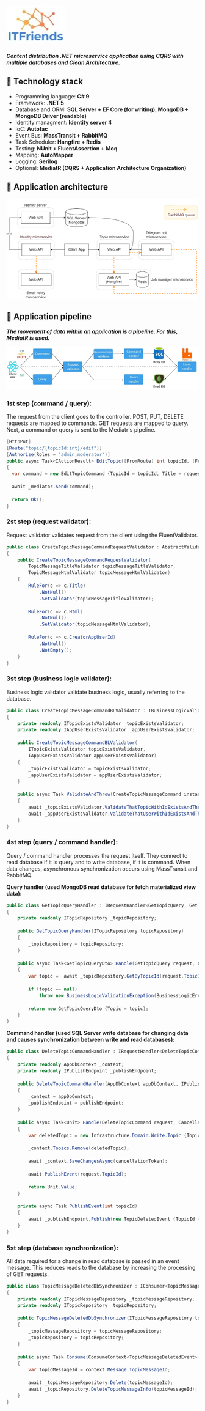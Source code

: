 # ![ITFriends](docs/logo.jpg)
***Сontent distribution .NET microservice application using CQRS with multiple databases and Clean Architecture.***

## :bookmark_tabs: Technology stack
* Programming language: **C# 9**
* Framework: **.NET 5**
* Database and ORM: **SQL Server + EF Core (for writing), MongoDB + MongoDB Driver (readable)**
* Identity managment: **Identity server 4**
* IoC: **Autofac**
* Event Bus: **MassTransit + RabbitMQ**
* Task Scheduler: **Hangfire + Redis**
* Testing: **NUnit + FluentAssertion + Moq**
* Mapping: **AutoMapper**
* Logging: **Serilog**
* Optional: **MediatR (CQRS + Application Architecture Organization)**


## 🌁 Application architecture
![Architecture](docs/architecture.png)


## 👷 Application pipeline
***The movement of data within an application is a pipeline. For this, MediatR is used.***

![Pipeline](docs/pipeline.jpg)

### 1st step (command / query): ###
The request from the client goes to the controller. 
POST, PUT, DELETE requests are mapped to commands.
GET requests are mapped to query.
Next, a command or query is sent to the Mediatr's pipeline.

```csharp
[HttpPut]
[Route("topic/{topicId:int}/edit")]
[Authorize(Roles = "admin,moderator")]
public async Task<IActionResult> EditTopic([FromRoute] int topicId, [FromBody] EditTopicRequest request)
{
  var command = new EditTopicCommand {TopicId = topicId, Title = request.Title};

  await _mediator.Send(command);

  return Ok();
}
```

### 2st step (request validator): ###
Request validator validates request from the client using the FluentValidator.

```csharp
public class CreateTopicMessageCommandRequestValidator : AbstractValidator<CreateTopicMessageCommand>
{
	public CreateTopicMessageCommandRequestValidator(
		TopicMessageTitleValidator topicMessageTitleValidator, 
		TopicMessageHtmlValidator topicMessageHtmlValidator)
	{
		RuleFor(c => c.Title)
			.NotNull()
			.SetValidator(topicMessageTitleValidator);

		RuleFor(c => c.Html)
			.NotNull()
			.SetValidator(topicMessageHtmlValidator);

		RuleFor(c => c.CreatorAppUserId)
			.NotNull()
			.NotEmpty();
	}
}
```

### 3st step (business logic validator): ###
Business logic validator validate business logic, usually referring to the database.

```csharp
public class CreateTopicMessageCommandBLValidator : IBusinessLogicValidator<CreateTopicMessageCommand>
{
	private readonly ITopicExistsValidator _topicExistsValidator;
	private readonly IAppUserExistsValidator _appUserExistsValidator;

	public CreateTopicMessageCommandBLValidator(
		ITopicExistsValidator topicExistsValidator, 
		IAppUserExistsValidator appUserExistsValidator)
	{
		_topicExistsValidator = topicExistsValidator;
		_appUserExistsValidator = appUserExistsValidator;
	}

	public async Task ValidateAndThrow(CreateTopicMessageCommand instance)
	{
		await _topicExistsValidator.ValidateThatTopicWithIdExistsAndThrow(instance.TopicId);
		await _appUserExistsValidator.ValidateThatUserWithIdExistsAndThrow(instance.CreatorAppUserId);
	}
}

```

### 4st step (query / command handler): ###
Query / command handler processes the request itself. They connect to read database if it is query and
to write database, if it is command.
When data changes, asynchronous synchronization occurs using MassTransit and RabbitMQ.

**Query handler (used MongoDB read database for fetch materialized view data):**
```csharp
public class GetTopicQueryHandler : IRequestHandler<GetTopicQuery, GetTopicQueryDto>
{
	private readonly ITopicRepository _topicRepository;

	public GetTopicQueryHandler(ITopicRepository topicRepository)
	{
		_topicRepository = topicRepository;
	}

	public async Task<GetTopicQueryDto> Handle(GetTopicQuery request, CancellationToken cancellationToken)
	{
		var topic =  await _topicRepository.GetByTopicId(request.TopicId);
		
		if (topic == null)
			throw new BusinessLogicValidationException(BusinessLogicErrors.ResourceNotFoundError, $"Topic with id = {request.TopicId} not found");

		return new GetTopicQueryDto {Topic = topic};
	}
}
```

**Command handler (used SQL Server write database for changing data and causes synchronization between write and read databases):**
```csharp
public class DeleteTopicCommandHandler : IRequestHandler<DeleteTopicCommand, Unit>
{
	private readonly AppDbContext _context;
	private readonly IPublishEndpoint _publishEndpoint;

	public DeleteTopicCommandHandler(AppDbContext appDbContext, IPublishEndpoint publishEndpoint)
	{
		_context = appDbContext;
		_publishEndpoint = publishEndpoint;
	}

	public async Task<Unit> Handle(DeleteTopicCommand request, CancellationToken cancellationToken)
	{
		var deletedTopic = new Infrastructure.Domain.Write.Topic {TopicId = request.TopicId};
		
		_context.Topics.Remove(deletedTopic);

		await _context.SaveChangesAsync(cancellationToken);

		await PublishEvent(request.TopicId);
		
		return Unit.Value;
	}

	private async Task PublishEvent(int topicId)
	{
		await _publishEndpoint.Publish(new TopicDeletedEvent {TopicId = topicId});
	}
}
```

### 5st step (database synchronization): ###
All data required for a change in read database is passed in an event message. This reduces reads to the database by increasing the processing of GET requests.

```csharp
public class TopicMessageDeletedDbSynchronizer : IConsumer<TopicMessageDeletedEvent>
{
	private readonly ITopicMessageRepository _topicMessageRepository;
	private readonly ITopicRepository _topicRepository;

	public TopicMessageDeletedDbSynchronizer(ITopicMessageRepository topicMessageRepository, ITopicRepository topicRepository)
	{
		_topicMessageRepository = topicMessageRepository;
		_topicRepository = topicRepository;
	}

	public async Task Consume(ConsumeContext<TopicMessageDeletedEvent> context)
	{
		var topicMessageId = context.Message.TopicMessageId;

		await _topicMessageRepository.Delete(topicMessageId);
		await _topicRepository.DeleteTopicMessageInfo(topicMessageId);
	}
}
```
